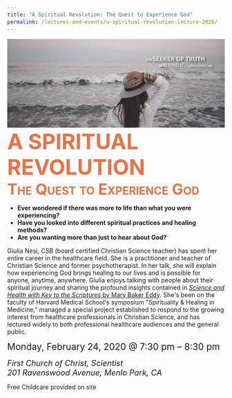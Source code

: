 ```yaml
---
title: "A Spiritual Revolution: The Quest to Experience God"
permalink: /lectures-and-events/a-spiritual-revolution-lecture-2020/
---
```


<article markdown="1">

<img alt="The SEEKER OF TRUTH will FIND IT. —Mary Baker Eddy" src="/media/lecture2020/banner.jpg" class="home-image">

<h1 style="color: #e67347; font-size: 3.5em; font-stretch: condensed; margin: 0">A SPIRITUAL REVOLUTION</h1>

<h2 style="color: #e67347; font-size: 2.5em; font-stretch: condensed; font-variant: small-caps; margin: 0">The Quest to Experience God</h2>

<ul style="font-weight: bold">
<li>Ever wondered if there was more to life than what you were experiencing?</li>
<li>Have you looked into different spiritual practices and healing methods?</li>
<li>Are you wanting more than just to hear about God?</li>
</ul>

Giulia Nesi, CSB (board certified Christian Science teacher) has spent her
entire career in the healthcare field. She is a practitioner and teacher of
Christian Science and former psychotherapist. In her talk, she will explain how
experiencing God brings healing to our lives and is possible for anyone,
anytime, anywhere. Giulia enjoys talking with people about their spiritual
journey and sharing the profound insights contained in
<a href="https://www.christianscience.com/the-christian-science-pastor/science-and-health" rel="external" target="_blank">
*Science and Health with Key to the Scriptures* by Mary Baker Eddy</a>. She's
been on the faculty of Harvard Medical School's symposium "Spirituality &
Healing in Medicine," managed a special project established to respond to the
growing interest from healthcare professionals in Christian Science, and has
lectured widely to both professional healthcare audiences and the general
public.

<time datetime="2020-02-24T19:30:00.000-0800" style="font-size: 1.5em">Monday, February 24, 2020 @ 7:30 pm – 8:30 pm</time>

<address style="font-size: 1.3em">
First Church of Christ, Scientist<br>
201 Ravenswood Avenue, Menlo Park, CA
</address>

Free Childcare provided on site

</article>
